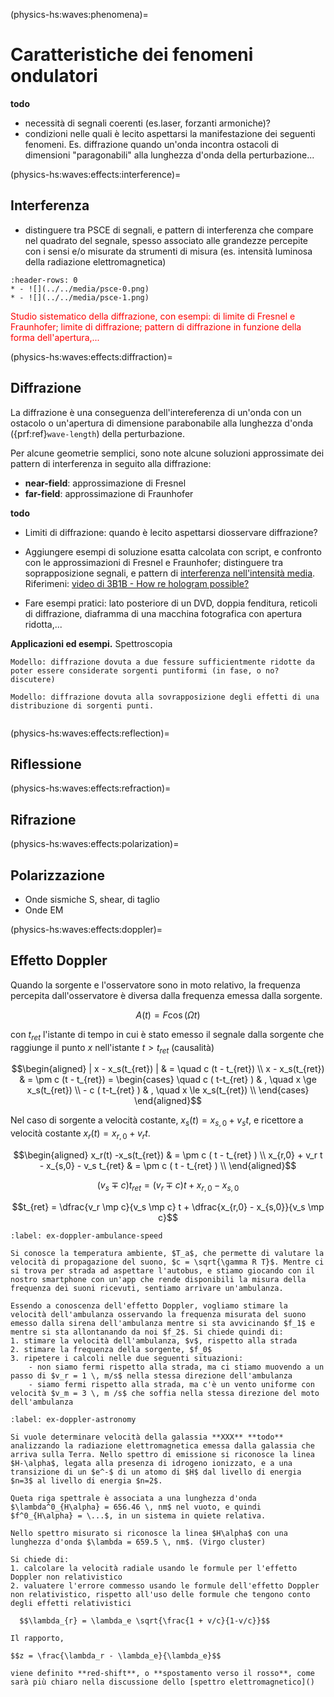 (physics-hs:waves:phenomena)=
# Caratteristiche dei fenomeni ondulatori

**todo**
- necessità di segnali coerenti (es.laser, forzanti armoniche)?
- condizioni nelle quali è lecito aspettarsi la manifestazione dei seguenti fenomeni. Es. diffrazione quando un'onda incontra ostacoli di dimensioni "paragonabili" alla lunghezza d'onda della perturbazione...

(physics-hs:waves:effects:interference)=
## Interferenza

- distinguere tra PSCE di segnali, e pattern di interferenza che compare nel quadrato del segnale, spesso associato alle grandezze percepite con i sensi e/o misurate da strumenti di misura (es. intensità luminosa della radiazione elettromagnetica)

```{list-table}
:header-rows: 0
* - ![](../../media/psce-0.png)
* - ![](../../media/psce-1.png)
```

<span style="color:red">Studio sistematico della diffrazione, con esempi: di limite di Fresnel e Fraunhofer; limite di diffrazione; pattern di diffrazione in funzione della forma dell'apertura,...</span>

(physics-hs:waves:effects:diffraction)=
## Diffrazione

La diffrazione è una conseguenza dell'intereferenza di un'onda con un ostacolo o un'apertura di dimensione parabonabile alla lunghezza d'onda ({prf:ref}`wave-length`) della perturbazione.

Per alcune geometrie semplici, sono note alcune soluzioni approssimate dei pattern di interferenza in seguito alla diffrazione:
- **near-field**: approssimazione di Fresnel
- **far-field**: approssimazione di Fraunhofer

**todo** 
- Limiti di diffrazione: quando è lecito aspettarsi diosservare diffrazione?
- Aggiungere esempi di soluzione esatta calcolata con script, e confronto con le approssimazioni di Fresnel e Fraunhofer; distinguere tra soprapposizione segnali, e pattern di [interferenza nell'intensità media](physics-hs:waves:effects:intereference). Riferimeni: [video di 3B1B - How re hologram possible?](physics-hs:extra:waves-optics)

- Fare esempi pratici: lato posteriore di un DVD, doppia fenditura, reticoli di diffrazione, diaframma di una macchina fotografica con apertura ridotta,...

**Applicazioni ed esempi.** Spettroscopia

```{prf:example} Doppia fenditura
Modello: diffrazione dovuta a due fessure sufficientmente ridotte da poter essere considerate sorgenti puntiformi (in fase, o no? discutere)
```

```{prf:example} Singola fenditura
Modello: diffrazione dovuta alla sovrapposizione degli effetti di una distribuzione di sorgenti punti. 
```

```{prf:example} Reticolo di diffrazione
```

(physics-hs:waves:effects:reflection)=
## Riflessione

(physics-hs:waves:effects:refraction)=
## Rifrazione


(physics-hs:waves:effects:polarization)=
## Polarizzazione
- Onde sismiche S, shear, di taglio
- Onde EM

(physics-hs:waves:effects:doppler)=
## Effetto Doppler
Quando la sorgente e l'osservatore sono in moto relativo, la frequenza percepita dall'osservatore è diversa dalla frequenza emessa dalla sorgente.

$$A(t) = F \cos(\Omega t )$$

<!--
$$f(x, t) = A_+(x-x_s(t_{ret}) - c(t-t_{ret}))$$
-->

con $t_{ret}$ l'istante di tempo in cui è stato emesso il segnale dalla sorgente che raggiunge il punto $x$ nell'istante $t > t_{ret}$ (causalità)

$$\begin{aligned}
 | x - x_s(t_{ret}) | & = \quad  c (t - t_{ret}) \\
   x - x_s(t_{ret})   & = \pm c (t - t_{ret}) = \begin{cases} \quad c ( t-t_{ret} ) & , \quad x \ge x_s(t_{ret}) \\ - c ( t-t_{ret} ) & , \quad  x \le x_s(t_{ret}) \\ \end{cases}
\end{aligned}$$

Nel caso di sorgente a velocità costante, $x_s(t) = x_{s,0} + v_s t$, e ricettore a velocità costante $x_r(t) = x_{r,0} + v_r t$.

$$\begin{aligned}
  x_r(t) -x_s(t_{ret}) & = \pm c ( t - t_{ret} ) \\
  x_{r,0} + v_r t - x_{s,0} - v_s t_{ret} & = \pm c ( t - t_{ret} ) \\
\end{aligned}$$


$$(v_s \mp c) t_{ret} = (v_r \mp c) t + x_{r,0} - x_{s,0}$$

$$t_{ret} = \dfrac{v_r \mp c}{v_s \mp c} t + \dfrac{x_{r,0} - x_{s,0}}{v_s \mp c}$$

```{prf:example} Stima della velocità dell'ambulanza con effetto Doppler
:label: ex-doppler-ambulance-speed

Si conosce la temperatura ambiente, $T_a$, che permette di valutare la velocità di propagazione del suono, $c = \sqrt{\gamma R T}$. Mentre ci si trova per strada ad aspettare l'autobus, e stiamo giocando con il nostro smartphone con un'app che rende disponibili la misura della frequenza dei suoni ricevuti, sentiamo arrivare un'ambulanza.

Essendo a conoscenza dell'effetto Doppler, vogliamo stimare la velocità dell'ambulanza osservando la frequenza misurata del suono emesso dalla sirena dell'ambulanza mentre si sta avvicinando $f_1$ e mentre si sta allontanando da noi $f_2$. Si chiede quindi di:
1. stimare la velocità dell'ambulanza, $v$, rispetto alla strada
2. stimare la frequenza della sorgente, $f_0$
3. ripetere i calcoli nelle due seguenti situazioni:
    - non siamo fermi rispetto alla strada, ma ci stiamo muovendo a un passo di $v_r = 1 \, m/s$ nella stessa direzione dell'ambulanza
    - siamo fermi rispetto alla strada, ma c'è un vento uniforme con velocità $v_m = 3 \, m /s$ che soffia nella stessa direzione del moto dell'ambulanza

```

```{prf:example} Effetto doppler in astronomia
:label: ex-doppler-astronomy

Si vuole determinare velocità della galassia **XXX** **todo** analizzando la radiazione elettromagnetica emessa dalla galassia che arriva sulla Terra. Nello spettro di emissione si riconosce la linea $H-\alpha$, legata alla presenza di idrogeno ionizzato, e a una transizione di un $e^-$ di un atomo di $H$ dal livello di energia $n=3$ al livello di energia $n=2$.

Queta riga spettrale è associata a una lunghezza d'onda $\lambda^0_{H\alpha} = 656.46 \, nm$ nel vuoto, e quindi $f^0_{H\alpha} = \...$, in un sistema in quiete relativa.

Nello spettro misurato si riconosce la linea $H\alpha$ con una lunghezza d'onda $\lambda = 659.5 \, nm$. (Virgo cluster)

Si chiede di:
1. calcolare la velocità radiale usando le formule per l'effetto Doppler non relativistico
2. valuatere l'errore commesso usando le formule dell'effetto Doppler non relativistico, rispetto all'uso delle formule che tengono conto degli effetti relativistici

  $$\lambda_{r} = \lambda_e \sqrt{\frac{1 + v/c}{1-v/c}}$$

Il rapporto,

$$z = \frac{\lambda_r - \lambda_e}{\lambda_e}$$ 

viene definito **red-shift**, o **spostamento verso il rosso**, come sarà più chiaro nella discussione dello [spettro elettromagnetico]()

```


<!--
$$x - x_{s,0} - v_s t_{ret} = c \left( t - t_{ret} \right)$$

$$t_{ret} = \dfrac{c}{c - v_s} t - \dfrac{x - x_{s,0}}{c}$$
-->
